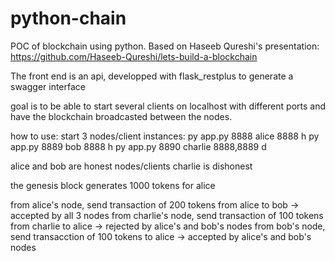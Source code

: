 # python-chain
POC of blockchain using python. Based on Haseeb Qureshi's presentation: https://github.com/Haseeb-Qureshi/lets-build-a-blockchain

The front end is an api, developped with flask_restplus to generate a swagger interface

goal is to be able to start several clients on localhost with different ports and have the blockchain broadcasted between the nodes.



how to use:
start 3 nodes/client instances:
 py app.py 8888 alice 8888 h
 py app.py 8889 bob 8888 h
 py app.py 8890 charlie 8888,8889 d

alice and bob are honest nodes/clients
charlie is dishonest

the genesis block generates 1000 tokens for alice

from alice's node, send transaction of 200 tokens from alice to bob -> accepted by all 3 nodes
from charlie's node, send transaction of 100 tokens from charlie to alice -> rejected by alice's and bob's nodes
from bob's node, send transacction of 100 tokens to alice  -> accepted by alice's and bob's nodes